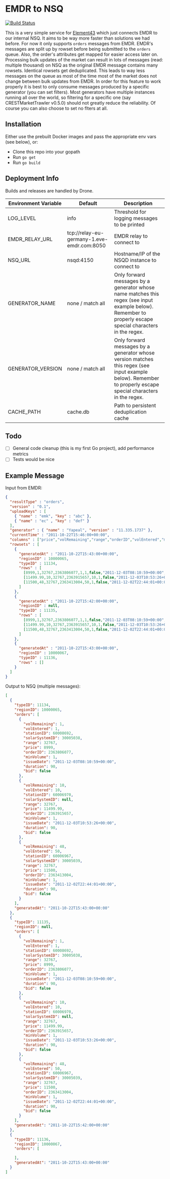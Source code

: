 # EMDR to NSQ
[![Build Status](https://drone.element-43.com/api/badges/EVE-Tools/emdr-to-nsq/status.svg)](https://drone.element-43.com/EVE-Tools/emdr-to-nsq)

This is a very simple service for [Element43](https://element-43.com) which just connects EMDR to our internal NSQ. It aims to be way more faster than solutions we had before. For now it only supports `orders` messages from EMDR. EMDR's messages are split up by rowset before being submitted to the `orders` queue. Also, the order's attributes get mapped for easier access later on. Processing bulk updates of the market can result in lots of messages (read: multiple thousand) on NSQ as the original EMDR message contains many rowsets. Identical rowsets get deduplicated. This leads to way less messages on the queue as most of the time most of the market does not change between bulk updates from EMDR. In order for this feature to work properly it is best to only consume messages produced by a specific generator (you can set filters). Most generators have multiple instances running all over the world, so filtering for a specific one (say CRESTMarketTrawler v0.5.0) should not greatly reduce the reliability. Of course you can also choose to set no flters at all.

## Installation
Either use the prebuilt Docker images and pass the appropriate env vars (see below), or:

* Clone this repo into your gopath
* Run `go get`
* Run `go build`


## Deployment Info
Builds and releases are handled by Drone.

Environment Variable | Default | Description
--- | --- | ---
LOG_LEVEL | info | Threshold for logging messages to be printed
EMDR_RELAY_URL | tcp://relay-eu-germany-1.eve-emdr.com:8050 | EMDR relay to connect to
NSQ_URL | nsqd:4150 | Hostname/IP of the NSQD instance to connect to
GENERATOR_NAME | none / match all | Only forward messages by a generator whose name matches this regex (see input example below). Remember to properly escape special characters in the regex.
GENERATOR_VERSION | none / match all | Only forward messages by a generator whose version matches this regex (see input example below). Remember to properly escape special characters in the regex.
CACHE_PATH | cache.db | Path to persistent deduplication cache

## Todo
- [ ] General code cleanup (this is my first Go project), add performance metrics
- [ ] Tests would be nice

## Example Message

Input from EMDR:
```json
{
  "resultType" : "orders",
  "version" : "0.1",
  "uploadKeys" : [
    { "name" : "emk", "key" : "abc" },
    { "name" : "ec" , "key" : "def" }
  ],
  "generator" : { "name" : "Yapeal", "version" : "11.335.1737" },
  "currentTime" : "2011-10-22T15:46:00+00:00",
  "columns" : ["price","volRemaining","range","orderID","volEntered","minVolume","bid","issueDate","duration","stationID","solarSystemID"],
  "rowsets" : [
    {
      "generatedAt" : "2011-10-22T15:43:00+00:00",
      "regionID" : 10000065,
      "typeID" : 11134,
      "rows" : [
        [8999,1,32767,2363806077,1,1,false,"2011-12-03T08:10:59+00:00",90,60008692,30005038],
        [11499.99,10,32767,2363915657,10,1,false,"2011-12-03T10:53:26+00:00",90,60006970,null],
        [11500,48,32767,2363413004,50,1,false,"2011-12-02T22:44:01+00:00",90,60006967,30005039]
      ]
    },
    {
      "generatedAt" : "2011-10-22T15:42:00+00:00",
      "regionID" : null,
      "typeID" : 11135,
      "rows" : [
        [8999,1,32767,2363806077,1,1,false,"2011-12-03T08:10:59+00:00",90,60008692,30005038],
        [11499.99,10,32767,2363915657,10,1,false,"2011-12-03T10:53:26+00:00",90,60006970,null],
        [11500,48,32767,2363413004,50,1,false,"2011-12-02T22:44:01+00:00",90,60006967,30005039]
      ]
    },
    {
      "generatedAt" : "2011-10-22T15:43:00+00:00",
      "regionID" : 10000067,
      "typeID" : 11136,
      "rows" : []
    }
  ]
}
```

Output to NSQ (multiple messages):
```json
[
  {
    "typeID": 11134,
    "regionID": 10000065,
    "orders": [
      {
        "volRemaining": 1,
        "volEntered": 1,
        "stationID": 60008692,
        "solarSystemID": 30005038,
        "range": 32767,
        "price": 8999,
        "orderID": 2363806077,
        "minVolume": 1,
        "issueDate": "2011-12-03T08:10:59+00:00",
        "duration": 90,
        "bid": false
      },
      {
        "volRemaining": 10,
        "volEntered": 10,
        "stationID": 60006970,
        "solarSystemID": null,
        "range": 32767,
        "price": 11499.99,
        "orderID": 2363915657,
        "minVolume": 1,
        "issueDate": "2011-12-03T10:53:26+00:00",
        "duration": 90,
        "bid": false
      },
      {
        "volRemaining": 48,
        "volEntered": 50,
        "stationID": 60006967,
        "solarSystemID": 30005039,
        "range": 32767,
        "price": 11500,
        "orderID": 2363413004,
        "minVolume": 1,
        "issueDate": "2011-12-02T22:44:01+00:00",
        "duration": 90,
        "bid": false
      }
    ],
    "generatedAt": "2011-10-22T15:43:00+00:00"
  },
  {
    "typeID": 11135,
    "regionID": null,
    "orders": [
      {
        "volRemaining": 1,
        "volEntered": 1,
        "stationID": 60008692,
        "solarSystemID": 30005038,
        "range": 32767,
        "price": 8999,
        "orderID": 2363806077,
        "minVolume": 1,
        "issueDate": "2011-12-03T08:10:59+00:00",
        "duration": 90,
        "bid": false
      },
      {
        "volRemaining": 10,
        "volEntered": 10,
        "stationID": 60006970,
        "solarSystemID": null,
        "range": 32767,
        "price": 11499.99,
        "orderID": 2363915657,
        "minVolume": 1,
        "issueDate": "2011-12-03T10:53:26+00:00",
        "duration": 90,
        "bid": false
      },
      {
        "volRemaining": 48,
        "volEntered": 50,
        "stationID": 60006967,
        "solarSystemID": 30005039,
        "range": 32767,
        "price": 11500,
        "orderID": 2363413004,
        "minVolume": 1,
        "issueDate": "2011-12-02T22:44:01+00:00",
        "duration": 90,
        "bid": false
      }
    ],
    "generatedAt": "2011-10-22T15:42:00+00:00"
  },
  {
    "typeID": 11136,
    "regionID": 10000067,
    "orders": [

    ],
    "generatedAt": "2011-10-22T15:43:00+00:00"
  }
]
```
